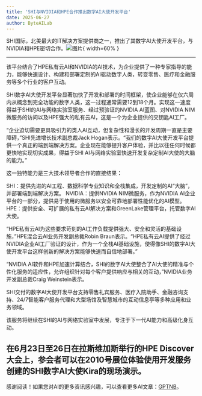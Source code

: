 ```yaml
---
title: 'SHI与NVIDIA和HPE合作推出数字AI大使开发平台'
date: 2025-06-27
author: ByteAILab
---
```


SHI国际，北美最大的IT解决方案提供商之一，推出了其数字AI大使开发平台，与NVIDIA和HPE密切合作。![图片](https://ai-techpark.com/wp-content/uploads/SHI-Launches.jpg){ width=60% }

---
该平台结合了HPE私有云AI和NVIDIA的AI技术，为企业提供了一种专家指导的能力，能够快速设计、构建和部署定制的AI驱动数字人类，转变零售、医疗和金融服务等多个行业的客户互动。

SHI数字AI大使开发平台显著加快了开发和部署的时间框架，使企业能够在仅六周内从概念到完全功能的数字人类，这一过程通常需要12到18个月。实现这一速度得益于SHI的AI与网络实验室服务、经过预验证的NVIDIA AI蓝图、对NVIDIA NIM微服务的访问以及HPE强大的私有云AI，这是一个为企业提供的交钥匙AI工厂。

“企业迫切需要更具吸引力的类人AI互动，但复杂性和漫长的开发周期一直是主要障碍，”SHI先进增长技术副总裁Jack Hogan表示。“我们的数字AI大使开发平台提供一个真正的端到端解决方案。企业现在能够提升客户体验，并比以往任何时候都更快地实现切实成果，得益于SHI AI与网络实验室快速开发复杂定制AI大使的大脑的能力。”

这一独特能力是三大技术领导者合作的直接结果：

SHI：提供先进的AI工程、数据科学专业知识和全栈集成，开发定制的AI“大脑”，并部署端到端解决方案。
NVIDIA：提供NVIDIA NIM微服务，作为NVIDIA AI企业平台的一部分，提供易于使用的微服务以安全可靠地部署性能优化的AI模型。
HPE：提供安全、可扩展的私有云AI解决方案和GreenLake管理平台，托管数字AI大使。

“HPE私有云AI为这些要求苛刻的AI工作负载提供强大、安全和灵活的基础设施，”HPE混合云AI业务开发副总裁Robin Braun表示。“HPE私有云AI提供了经过NVIDIA企业AI工厂验证的设计，作为一个全栈AI基础设施，使得像SHI的数字AI大使开发平台这样创新的解决方案能够快速而自信地部署。”

“NVIDIA AI软件和HPE加速计算结合，SHI的数字AI大使整合了AI大使的精准与个性化服务的适应性，允许组织针对每个客户提供响应与相关的互动，”NVIDIA业务开发副总裁Craig Weinstein表示。

SHI交付的数字AI大使开发平台支持零售礼宾服务、医疗入院助手、金融咨询支持、24/7智能客户服务代理和大型场馆及智慧城市的互动信息亭等多种应用和业务领域。

该服务将继续在SHI的AI与网络实验室中发展，专注于下一代AI能力和高级化身互动。

在6月23日至26日在拉斯维加斯举行的HPE Discover大会上，参会者可以在2010号展位体验使用开发服务创建的SHI数字AI大使Kira的现场演示。
---
感谢阅读！如果您对AI的更多资讯感兴趣，可以查看更多AI文章：[GPTNB](https://gptnb.com)。
